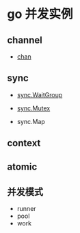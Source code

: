 # go 并发实例

## channel  

- [chan](src/go/basic/chan_test.go)

## sync  

- [sync.WaitGroup](go-sync-waitgroup.md)

- [sync.Mutex](go-sync-mutex.md)

- sync.Map

## context  

## atomic

## 并发模式

- runner
- pool
- work